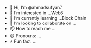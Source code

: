 - 👋 Hi, I’m @ahmadsufyan7
- 👀 I’m interested in ...Web3
- 🌱 I’m currently learning ...Block Chain
- 💞️ I’m looking to collaborate on ...
- 📫 How to reach me ...
- 😄 Pronouns: ...
- ⚡ Fun fact: ...

<!---
ahmadsufyan7/ahmadsufyan7 is a ✨ special ✨ repository because its `README.md` (this file) appears on your GitHub profile.
You can click the Preview link to take a look at your changes.
--->
